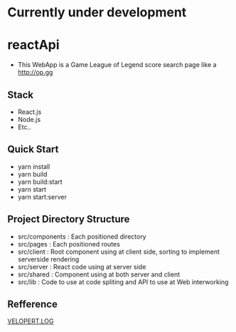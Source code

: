 <h1>Currently under development</h1>

# reactApi

* This WebApp is a Game League of Legend score search page like a http://op.gg

## Stack
* React.js
* Node.js
* Etc..

## Quick Start
* yarn install
* yarn build
* yarn build:start
* yarn start
* yarn start:server

## Project Directory Structure
* src/components : Each positioned directory
* src/pages : Each positioned routes
* src/client : Root component using at client side, sorting to implement serverside rendering
* src/server : React code using at server side
* src/shared : Component using at both server and client
* src/lib : Code to use at code spliting and API to use at Web interworking


## Refference
<a href="https://velopert.com/">VELOPERT.LOG</a>
